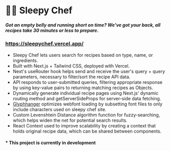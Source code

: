 # 👩‍🍳 Sleepy Chef
##### Got an empty belly and running short on time? We've got your back, _all recipes take 30 minutes or less to prepare_.

### https://sleepychef.vercel.app/

- Sleepy Chef lets users search for recipes based on type, name, or ingredients.
- Built with Next.js + Tailwind CSS, deployed with Vercel.
- Next's useRouter hook helps send and receive the user's query + query parameters, necessary to filter/sort the recipe API data.
- API responds to user-submitted queries, filtering appropriate response by using key-value pairs to returning matching recipes as Objects.
- Dynamically generate individual recipe pages using Next.js' dynamic routing method and getServerSideProps for server-side data fetching.
- [Glyphhanger](https://www.npmjs.com/package/glyphhanger/v/3.2.0) optimizes webfont loading by subsetting font files to only include characters used on sleepy chef site.
- Custom Levenshtein Distance algorithm function for fuzzy-searching, which helps widen the net for potential search results.
- React Context used to improve scalability by creating a context that holds original recipe data, which can be shared between components.

#### * This project is currently in development
